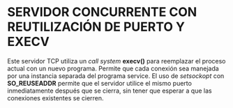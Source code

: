 <h1>SERVIDOR CONCURRENTE CON REUTILIZACIÓN DE PUERTO Y EXECV</h1>
Este servidor TCP utiliza un <i>call system</i> <b>execv()</b> para reemplazar el proceso actual con un nuevo programa. Permite que cada conexión sea manejada por una instancia separada del programa service.
El uso de <i>setsockopt</i> con <b>SO_REUSEADDR</b> permite que el servidor utilice el mismo puerto inmediatamente después que se cierra, sin tener que esperar a que las conexiones existentes se cierren. 